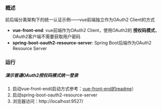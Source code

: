 ### 概述
前后端分离架构下的统一认证示例——vue前端独立作为OAuth2 Client的方式

* **vue-front-end**: vue前端作为OAuth2 Client，使用OAuth2的 **授权码模式**，OAuth2客户端不需要获取用户密码
* **spring-boot-oauth2-resource-server**: Spring Boot后端作为OAuth2 Resource Server

### 运行
##### 演示普通OAuth2授权码模式统一登录
1. 启动vue-front-end(启动方式参考：[vue-front-end的readme](vue-front-end/README.md)）
2. 启动spring-boot-oauth2-resource-server
3. 浏览器访问：http://localhost:9527/


